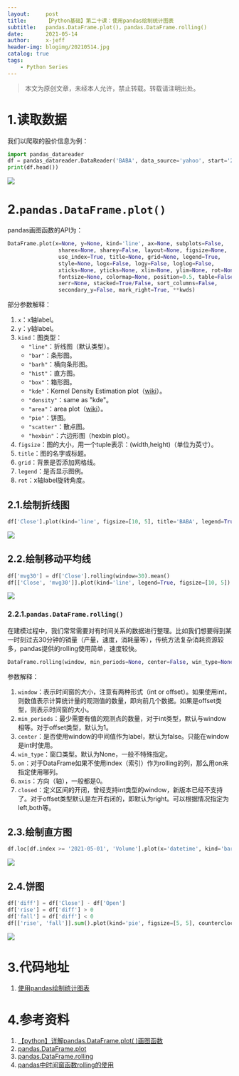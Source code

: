 ```yaml
---
layout:     post
title:      【Python基础】第二十课：使用pandas绘制统计图表
subtitle:   pandas.DataFrame.plot()，pandas.DataFrame.rolling()
date:       2021-05-14
author:     x-jeff
header-img: blogimg/20210514.jpg
catalog: true
tags:
    - Python Series
---
```

>本文为原创文章，未经本人允许，禁止转载。转载请注明出处。

# 1.读取数据

我们以爬取的股价信息为例：

```python
import pandas_datareader
df = pandas_datareader.DataReader('BABA', data_source='yahoo', start='2020-05-01')
print(df.head())
```

![](https://github.com/x-jeff/BlogImage/raw/master/PythonSeries/Lesson20/20x1.png)

# 2.`pandas.DataFrame.plot()`

pandas画图函数的API为：

```python
DataFrame.plot(x=None, y=None, kind='line', ax=None, subplots=False, 
                sharex=None, sharey=False, layout=None, figsize=None, 
                use_index=True, title=None, grid=None, legend=True, 
                style=None, logx=False, logy=False, loglog=False, 
                xticks=None, yticks=None, xlim=None, ylim=None, rot=None, 
                fontsize=None, colormap=None, position=0.5, table=False, yerr=None, 
                xerr=None, stacked=True/False, sort_columns=False, 
                secondary_y=False, mark_right=True, **kwds)
```

部分参数解释：

1. `x`：x轴label。
2. `y`：y轴label。
3. `kind`：图类型：
	* `"line"`：折线图（默认类型）。
	* `"bar"`：条形图。
	* `"barh"`：横向条形图。
	* `"hist"`：直方图。
	* `"box"`：箱形图。
	* `"kde"`：Kernel Density Estimation plot（[wiki](https://en.wikipedia.org/wiki/Kernel_density_estimation)）。
	* `"density"`：same as "kde"。
	* `"area"`：area plot（[wiki](https://en.wikipedia.org/wiki/Area_chart)）。
	* `"pie"`：饼图。
	* `"scatter"`：散点图。
	* `"hexbin"`：六边形图（hexbin plot）。
4. `figsize`：图的大小，用一个tuple表示：(width,height)（单位为英寸）。
5. `title`：图的名字或标题。
6. `grid`：背景是否添加网格线。
7. `legend`：是否显示图例。
8. `rot`：x轴label旋转角度。

## 2.1.绘制折线图

```python
df['Close'].plot(kind='line', figsize=[10, 5], title='BABA', legend=True, grid=True)
```

![](https://github.com/x-jeff/BlogImage/raw/master/PythonSeries/Lesson20/20x2.png)

## 2.2.绘制移动平均线

```python
df['mvg30'] = df['Close'].rolling(window=30).mean()
df[['Close', 'mvg30']].plot(kind='line', legend=True, figsize=[10, 5])
```

![](https://github.com/x-jeff/BlogImage/raw/master/PythonSeries/Lesson20/20x3.png)

### 2.2.1.`pandas.DataFrame.rolling()`

在建模过程中，我们常常需要对有时间关系的数据进行整理。比如我们想要得到某一时刻过去30分钟的销量（产量，速度，消耗量等），传统方法复杂消耗资源较多，pandas提供的rolling使用简单，速度较快。

```python
DataFrame.rolling(window, min_periods=None, center=False, win_type=None, on=None, axis=0, closed=None)
```

参数解释：

1. `window`：表示时间窗的大小，注意有两种形式（int or offset）。如果使用int，则数值表示计算统计量的观测值的数量，即向前几个数据。如果是offset类型，则表示时间窗的大小。
2. `min_periods`：最少需要有值的观测点的数量，对于int类型，默认与window相等。对于offset类型，默认为1。
3. `center`：是否使用window的中间值作为label，默认为false。只能在window是int时使用。
4. `win_type`：窗口类型。默认为None，一般不特殊指定。
5. `on`：对于DataFrame如果不使用index（索引）作为rolling的列，那么用on来指定使用哪列。
6. `axis`：方向（轴），一般都是0。
7. `closed`：定义区间的开闭，曾经支持int类型的window，新版本已经不支持了。对于offset类型默认是左开右闭的，即默认为right。可以根据情况指定为left,both等。

## 2.3.绘制直方图

```python
df.loc[df.index >= '2021-05-01', 'Volume'].plot(x='datetime', kind='bar', figsize=[10, 5], title='BABA', legend=True)
```

![](https://github.com/x-jeff/BlogImage/raw/master/PythonSeries/Lesson20/20x4.png)

## 2.4.饼图

```python
df['diff'] = df['Close'] - df['Open']
df['rise'] = df['diff'] > 0
df['fall'] = df['diff'] < 0
df[['rise', 'fall']].sum().plot(kind='pie', figsize=[5, 5], counterclock=True, startangle=90, legend=True)
```

![](https://github.com/x-jeff/BlogImage/raw/master/PythonSeries/Lesson20/20x5.png)

# 3.代码地址

1. [使用pandas绘制统计图表](https://github.com/x-jeff/Python_Code_Demo/tree/master/Demo20)

# 4.参考资料

1. [【python】详解pandas.DataFrame.plot( )画图函数](https://blog.csdn.net/brucewong0516/article/details/80524442)
2. [pandas.DataFrame.plot](https://pandas.pydata.org/docs/reference/api/pandas.DataFrame.plot.html)
3. [pandas.DataFrame.rolling](https://pandas.pydata.org/docs/reference/api/pandas.DataFrame.rolling.html)
4. [pandas中时间窗函数rolling的使用](https://blog.csdn.net/wj1066/article/details/78853717)